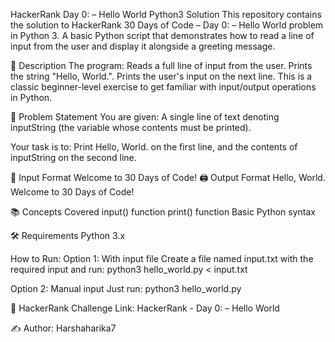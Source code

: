 HackerRank Day 0: – Hello World Python3 Solution
  This repository contains the solution to HackerRank 30 Days of Code – Day 0: – Hello World problem in Python 3.
   A basic Python script that demonstrates how to read a line of input from the user and display it alongside a greeting message.

📝 Description
The program:
Reads a full line of input from the user.
Prints the string "Hello, World.".
Prints the user's input on the next line.
This is a classic beginner-level exercise to get familiar with input/output operations in Python.

📘 Problem Statement
You are given:
A single line of text denoting inputString (the variable whose contents must be printed).

Your task is to:
Print Hello, World. on the first line, and the contents of inputString on the second line.

🧾 Input Format
  Welcome to 30 Days of Code!
🖨 Output Format
  Hello, World. 
  Welcome to 30 Days of Code!
  
📚 Concepts Covered
input() function
print() function
Basic Python syntax

🛠️ Requirements
Python 3.x

How to Run: 
 Option 1: With input file Create a file named input.txt with the required input and run: python3 hello_world.py < input.txt

 Option 2: Manual input Just run: python3 hello_world.py

🔗 HackerRank Challenge Link: HackerRank - Day 0: – Hello World

✍ Author: Harshaharika7
